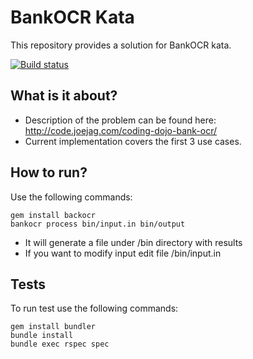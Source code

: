 # BankOCR Kata

This repository provides a solution for BankOCR kata.

[![Build status](https://travis-ci.org/solojavier/BankOCR.svg)](https://travis-ci.org/solojavier/BankOCR)

## What is it about?

* Description of the problem can be found here: http://code.joejag.com/coding-dojo-bank-ocr/
* Current implementation covers the first 3 use cases.

## How to run?

Use the following commands:

```
gem install backocr
bankocr process bin/input.in bin/output
```

* It will generate a file under /bin directory with results
* If you want to modify input edit file /bin/input.in

## Tests

To run test use the following commands:

```
gem install bundler
bundle install
bundle exec rspec spec
```

